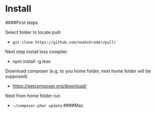 Install
=====

####First steps

Select folder to locate pullr
* `git clone https://github.com/noahshrader/pullr`

Next step install less compiler
*   npm install -g less 

Download composer (e.g. to you home folder, next home folder will be supposed)
* https://getcomposer.org/download/

Next from home folder run 
* `~/composer.phar update`
####Mac

